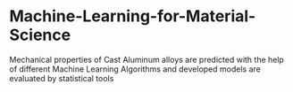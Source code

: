 # Machine-Learning-for-Material-Science
Mechanical properties of Cast Aluminum alloys  are predicted with the help of different Machine Learning Algorithms and developed models are evaluated by statistical tools 
